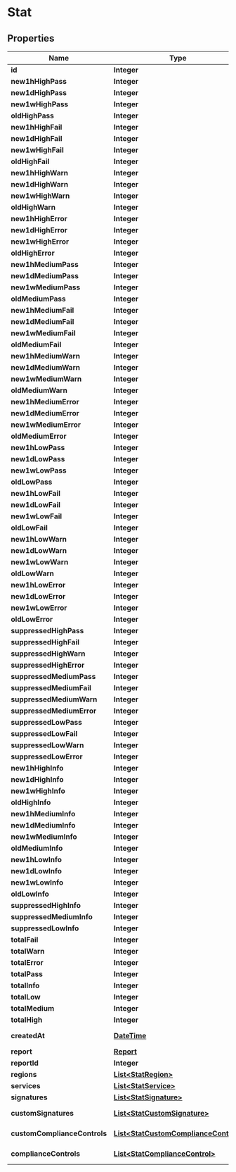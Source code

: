 
# Stat

## Properties
Name | Type | Description | Notes
------------ | ------------- | ------------- | -------------
**id** | **Integer** | Unique ID |  [optional]
**new1hHighPass** | **Integer** | new_1h_high_pass |  [optional]
**new1dHighPass** | **Integer** | new_1d_high_pass |  [optional]
**new1wHighPass** | **Integer** | new_1w_high_pass |  [optional]
**oldHighPass** | **Integer** | old_high_pass |  [optional]
**new1hHighFail** | **Integer** | new_1h_high_fail |  [optional]
**new1dHighFail** | **Integer** | new_1d_high_fail |  [optional]
**new1wHighFail** | **Integer** | new_1w_high_fail |  [optional]
**oldHighFail** | **Integer** | old_high_fail |  [optional]
**new1hHighWarn** | **Integer** | new_1h_high_warn |  [optional]
**new1dHighWarn** | **Integer** | new_1d_high_warn |  [optional]
**new1wHighWarn** | **Integer** | new_1w_high_warn |  [optional]
**oldHighWarn** | **Integer** | old_high_warn |  [optional]
**new1hHighError** | **Integer** | new_1h_high_error |  [optional]
**new1dHighError** | **Integer** | new_1d_high_error |  [optional]
**new1wHighError** | **Integer** | new_1w_high_error |  [optional]
**oldHighError** | **Integer** | old_high_error |  [optional]
**new1hMediumPass** | **Integer** | new_1h_medium_pass |  [optional]
**new1dMediumPass** | **Integer** | new_1d_medium_pass |  [optional]
**new1wMediumPass** | **Integer** | new_1w_medium_pass |  [optional]
**oldMediumPass** | **Integer** | old_medium_pass |  [optional]
**new1hMediumFail** | **Integer** | new_1h_medium_fail |  [optional]
**new1dMediumFail** | **Integer** | new_1d_medium_fail |  [optional]
**new1wMediumFail** | **Integer** | new_1w_medium_fail |  [optional]
**oldMediumFail** | **Integer** | old_medium_fail |  [optional]
**new1hMediumWarn** | **Integer** | new_1h_medium_warn |  [optional]
**new1dMediumWarn** | **Integer** | new_1d_medium_warn |  [optional]
**new1wMediumWarn** | **Integer** | new_1w_medium_warn |  [optional]
**oldMediumWarn** | **Integer** | old_medium_warn |  [optional]
**new1hMediumError** | **Integer** | new_1h_medium_error |  [optional]
**new1dMediumError** | **Integer** | new_1d_medium_error |  [optional]
**new1wMediumError** | **Integer** | new_1w_medium_error |  [optional]
**oldMediumError** | **Integer** | old_medium_error |  [optional]
**new1hLowPass** | **Integer** | new_1h_low_pass |  [optional]
**new1dLowPass** | **Integer** | new_1d_low_pass |  [optional]
**new1wLowPass** | **Integer** | new_1w_low_pass |  [optional]
**oldLowPass** | **Integer** | old_low_pass |  [optional]
**new1hLowFail** | **Integer** | new_1h_low_fail |  [optional]
**new1dLowFail** | **Integer** | new_1d_low_fail |  [optional]
**new1wLowFail** | **Integer** | new_1w_low_fail |  [optional]
**oldLowFail** | **Integer** | old_low_fail |  [optional]
**new1hLowWarn** | **Integer** | new_1h_low_warn |  [optional]
**new1dLowWarn** | **Integer** | new_1d_low_warn |  [optional]
**new1wLowWarn** | **Integer** | new_1w_low_warn |  [optional]
**oldLowWarn** | **Integer** | old_low_warn |  [optional]
**new1hLowError** | **Integer** | new_1h_low_error |  [optional]
**new1dLowError** | **Integer** | new_1d_low_error |  [optional]
**new1wLowError** | **Integer** | new_1w_low_error |  [optional]
**oldLowError** | **Integer** | old_low_error |  [optional]
**suppressedHighPass** | **Integer** | suppressed_high_pass |  [optional]
**suppressedHighFail** | **Integer** | suppressed_high_fail |  [optional]
**suppressedHighWarn** | **Integer** | suppressed_high_warn |  [optional]
**suppressedHighError** | **Integer** | suppressed_high_error |  [optional]
**suppressedMediumPass** | **Integer** | suppressed_medium_pass |  [optional]
**suppressedMediumFail** | **Integer** | suppressed_medium_fail |  [optional]
**suppressedMediumWarn** | **Integer** | suppressed_medium_warn |  [optional]
**suppressedMediumError** | **Integer** | suppressed_medium_error |  [optional]
**suppressedLowPass** | **Integer** | suppressed_low_pass |  [optional]
**suppressedLowFail** | **Integer** | suppressed_low_fail |  [optional]
**suppressedLowWarn** | **Integer** | suppressed_low_warn |  [optional]
**suppressedLowError** | **Integer** | suppressed_low_error |  [optional]
**new1hHighInfo** | **Integer** | new_1h_high_info |  [optional]
**new1dHighInfo** | **Integer** | new_1d_high_info |  [optional]
**new1wHighInfo** | **Integer** | new_1w_high_info |  [optional]
**oldHighInfo** | **Integer** | old_high_info |  [optional]
**new1hMediumInfo** | **Integer** | new_1h_medium_info |  [optional]
**new1dMediumInfo** | **Integer** | new_1d_medium_info |  [optional]
**new1wMediumInfo** | **Integer** | new_1w_medium_info |  [optional]
**oldMediumInfo** | **Integer** | old_medium_info |  [optional]
**new1hLowInfo** | **Integer** | new_1h_low_info |  [optional]
**new1dLowInfo** | **Integer** | new_1d_low_info |  [optional]
**new1wLowInfo** | **Integer** | new_1w_low_info |  [optional]
**oldLowInfo** | **Integer** | old_low_info |  [optional]
**suppressedHighInfo** | **Integer** | suppressed_high_info |  [optional]
**suppressedMediumInfo** | **Integer** | suppressed_medium_info |  [optional]
**suppressedLowInfo** | **Integer** | suppressed_low_info |  [optional]
**totalFail** | **Integer** | total_fail |  [optional]
**totalWarn** | **Integer** | total_warn |  [optional]
**totalError** | **Integer** | total_error |  [optional]
**totalPass** | **Integer** | total_pass |  [optional]
**totalInfo** | **Integer** | total_info |  [optional]
**totalLow** | **Integer** | total_low |  [optional]
**totalMedium** | **Integer** | total_medium |  [optional]
**totalHigh** | **Integer** | total_high |  [optional]
**createdAt** | [**DateTime**](DateTime.md) | ISO 8601 timestamp when the resource was created |  [optional]
**report** | [**Report**](Report.md) | Associated Report |  [optional]
**reportId** | **Integer** | Associated Report ID |  [optional]
**regions** | [**List&lt;StatRegion&gt;**](StatRegion.md) | Associated Regions |  [optional]
**services** | [**List&lt;StatService&gt;**](StatService.md) | Associated Services |  [optional]
**signatures** | [**List&lt;StatSignature&gt;**](StatSignature.md) | Associated Signatures |  [optional]
**customSignatures** | [**List&lt;StatCustomSignature&gt;**](StatCustomSignature.md) | Associated Custom Signatures |  [optional]
**customComplianceControls** | [**List&lt;StatCustomComplianceControl&gt;**](StatCustomComplianceControl.md) | Associated Custom Compliance Controls |  [optional]
**complianceControls** | [**List&lt;StatComplianceControl&gt;**](StatComplianceControl.md) | Associated Compliance Controls |  [optional]



